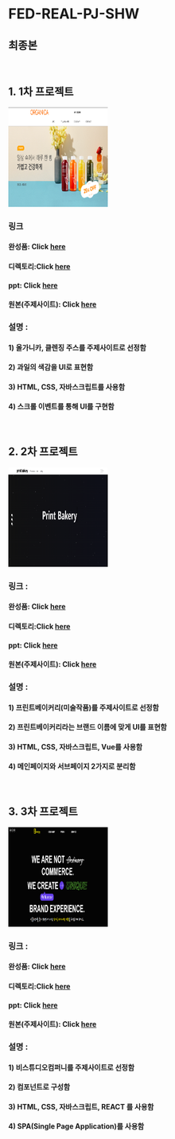 # FED-REAL-PJ-SHW
## 최종본


<br/>

## 1. 1차 프로젝트
<img src="./img/1차프로젝트.png"  width="200" height="200">

### 링크 
#### 완성품: Click [here](https://seo-001.github.io/FED-REAL-PJ-SHW/01.%EA%B0%9C%EC%9D%B8%ED%94%84%EB%A1%9C%EC%A0%9D%ED%8A%B8_%EC%84%9C%ED%95%B4%EC%9B%90/)  
#### 디렉토리:Click [here](https://github.com/Seo-001/FED-REAL-PJ-SHW/blob/main/01.%EA%B0%9C%EC%9D%B8%ED%94%84%EB%A1%9C%EC%A0%9D%ED%8A%B8_%EC%84%9C%ED%95%B4%EC%9B%90/index.html)
#### ppt: Click [here](https://seo-001.github.io/FED-REAL-PJ-SHW/01.%EA%B0%9C%EC%9D%B8%ED%94%84%EB%A1%9C%EC%A0%9D%ED%8A%B8_ppt/%EA%B0%80%EC%9D%B4%EB%93%9C%20%EB%AC%B8%EC%84%9C_%EC%84%9C%ED%95%B4%EC%9B%90.pdf)
#### 원본(주제사이트): Click [here](https://www.organica.kr/)


### 설명 :
#### 1) 올가니카, 클렌징 주스를 주제사이트로 선정함
#### 2) 과일의 색감을 UI로 표현함 
#### 3) HTML, CSS, 자바스크립트를 사용함 
#### 4) 스크롤 이벤트를 통해 UI를 구현함  
<br/>

## 2. 2차 프로젝트 
<img src="./img/2차프로젝트.png"  width="200" height="200">

### 링크 : 
#### 완성품: Click [here](https://seo-001.github.io/FED-REAL-PJ-SHW/02.2%EC%B0%A8%EA%B0%9C%EC%9D%B8%ED%94%84%EB%A1%9C%EC%A0%9D%ED%8A%B8/index.html)  
#### 디렉토리:Click [here](https://github.com/Seo-001/FED-REAL-PJ-SHW/blob/main/02.2%EC%B0%A8%EA%B0%9C%EC%9D%B8%ED%94%84%EB%A1%9C%EC%A0%9D%ED%8A%B8/index.html)
#### ppt: Click [here](https://seo-001.github.io/FED-REAL-PJ-SHW/02.2%EC%B0%A8%EA%B0%9C%EC%9D%B8%ED%94%84%EB%A1%9C%EC%A0%9D%ED%8A%B8_ppt/2%EC%B0%A8%ED%94%84%EB%A1%9C%EC%A0%9D%ED%8A%B8.pdf)
#### 원본(주제사이트): Click [here](https://printbakery.com/)


### 설명 :
#### 1) 프린트베이커리(미술작품)를 주제사이트로 선정함
#### 2) 프린트베이커리라는 브랜드 이름에 맞게 UI를 표현함 
#### 3) HTML, CSS, 자바스크립트, Vue를 사용함 
#### 4) 메인페이지와 서브페이지 2가지로 분리함 
<br/>

## 3. 3차 프로젝트 
<img src="./img/3차프로젝트.png"  width="200" height="200">

### 링크 : 
#### 완성품: Click [here](https://seo-001.github.io/react03/)  
#### 디렉토리:Click [here](https://github.com/Seo-001/react03/blob/main/index.html)
#### ppt: Click [here](https://seo-001.github.io/FED-REAL-PJ-SHW/03.3%EC%B0%A8%ED%94%84%EB%A1%9C%EC%A0%9D%ED%8A%B8_ppt/3%EC%B0%A8%20%ED%94%84%EB%A1%9C%EC%A0%9D%ED%8A%B8_ppt.pdf)
#### 원본(주제사이트): Click [here](http://bstudio-company.com/)


### 설명 :
#### 1) 비스튜디오컴퍼니를 주제사이트로 선정함
#### 2) 컴포넌트로 구성함
#### 3) HTML, CSS, 자바스크립트, REACT 를 사용함 
#### 4) SPA(Single Page Application)를 사용함  






